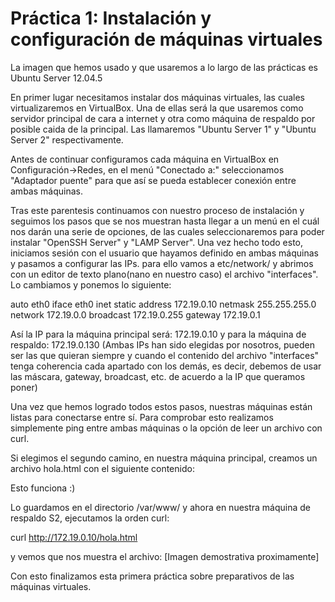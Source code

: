 # Práctica 1: Instalación y configuración de máquinas virtuales

La imagen que hemos usado y que usaremos a lo largo de las prácticas es Ubuntu Server 12.04.5

En primer lugar necesitamos instalar dos máquinas virtuales, las cuales virtualizaremos en VirtualBox. Una de ellas será la que usaremos como servidor principal de cara a internet y otra como máquina de respaldo por posible caida de la principal. Las llamaremos "Ubuntu Server 1" y "Ubuntu Server 2" respectivamente.

Antes de continuar configuramos cada máquina en VirtualBox en Configuración->Redes, en el menú "Conectado a:" seleccionamos "Adaptador puente" para que así se pueda establecer conexión entre ambas máquinas.

Tras este parentesis continuamos con nuestro proceso de instalación y seguimos los pasos que se nos muestran hasta llegar a un menú en el cuál nos darán una serie de opciones, de las cuales seleccionaremos para poder instalar "OpenSSH Server" y "LAMP Server". Una vez hecho todo esto, iniciamos sesión con el usuario que hayamos definido en ambas máquinas y pasamos a configurar las IPs. para ello vamos a etc/network/ y abrimos con un editor de texto plano(nano en nuestro caso) el archivo "interfaces". Lo cambiamos y ponemos lo siguiente:

auto eth0
iface eth0 inet static
address 172.19.0.10
netmask 255.255.255.0
network 172.19.0.0
broadcast 172.19.0.255
gateway 172.19.0.1

Así la IP para la máquina principal será: 172.19.0.10 y para la máquina de respaldo: 172.19.0.130
(Ambas IPs han sido elegidas por nosotros, pueden ser las que quieran siempre y cuando el contenido del archivo "interfaces" tenga coherencia cada apartado con los demás, es decir, debemos de usar las máscara, gateway, broadcast, etc. de acuerdo a la IP que queramos poner)

Una vez que hemos logrado todos estos pasos, nuestras máquinas están listas para conectarse entre sí. Para comprobar esto realizamos simplemente ping entre ambas máquinas o la opción de leer un archivo con curl. 

Si elegimos el segundo camino, en nuestra máquina principal, creamos un archivo hola.html con el siguiente contenido:
<HTML>
<BODY>
Esto funciona :)
</BODY>
</HTML>

Lo guardamos en el directorio /var/www/ y ahora en nuestra máquina de respaldo S2, ejecutamos la orden curl:

curl http://172.19.0.10/hola.html

y vemos que nos muestra el archivo: [Imagen demostrativa proximamente]

Con esto finalizamos esta primera práctica sobre preparativos de las máquinas virtuales.

